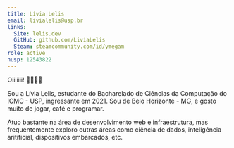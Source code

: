 ```yaml
---
title: Lívia Lelis
email: livialelis@usp.br
links:
  Site: lelis.dev
  GitHub: github.com/LiviaLelis
  Steam: steamcommunity.com/id/ymegam
role: active
nusp: 12543822
---
```


Oiiiiiii! 🙋‍♀️🏳️‍🌈

Sou a Lívia Lelis, estudante do Bacharelado de Ciências da Computação do ICMC -
USP, ingressante em 2021. Sou de Belo Horizonte - MG, e gosto muito de jogar,
café e programar.

Atuo bastante na área de desenvolvimento web e infraestrutura, mas frequentemente
exploro outras áreas como ciência de dados, inteligência aritificial, dispositivos
embarcados, etc.
